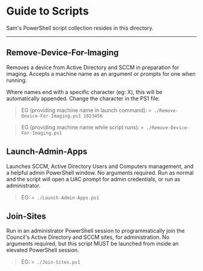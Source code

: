 # Guide to Scripts

Sam's PowerShell script collection resides in this directory.

----

## Remove-Device-For-Imaging
Removes a device from Active Directory and SCCM in preparation for imaging. Accepts a machine name as an argument or prompts for one when running.

Where names end with a specific character (eg: X), this will be automatically appended. Change the character in the PS1 file.

> EG (providing machine name in launch command): `> ./Remove-Device-For-Imaging.ps1 1023456`

> EG (providing machine name while script runs): `> ./Remove-Device-For-Imaging.ps1`

## Launch-Admin-Apps
Launches SCCM, Active Directory Users and Computers management, and a helpful admin PowerShell window. No arguments required. Run as normal and the script will open a UAC prompt for admin credentials, or run as administrator.

> EG: `> ./Launch-Admin-Apps.ps1`

## Join-Sites
Run in an administrator PowerShell session to programmatically join the Council's Active Directory and SCCM sites, for administration. No arguments required, but this script MUST be launched from inside an elevated PowerShell session.

> EG: `> ./Join-Sites.ps1`
